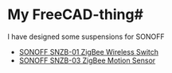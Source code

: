 # My FreeCAD-thing#

I have designed some suspensions for SONOFF

* [SONOFF SNZB-01 ZigBee Wireless Switch](./SNZB-01/)
* [SONOFF SNZB-03 ZigBee Motion Sensor](./SNZB-03/)
